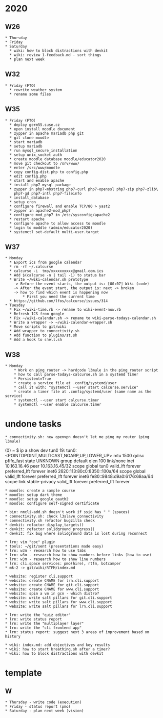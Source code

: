 # 2020

## W26
    * Thursday
    * Friday
    * Saturday
      * wiki: how to block distractions with devkit
      * wiki: review 1-feedback.md - sort things
      * plan next week

## W32
    * Friday (FTO)
      * rewrite weather system
      * rename some files

## W35
    * Friday (FTO)
      * deploy germ55.suse.cz
      * open install moodle document
      * zypper in apache mariadb php git
      * git clone moodle
      * start mariadb
      * setup mariadb
      * run mysql_secure_installation
      * setup unix_socket auth
      * create moodle database moodle/educator2020
      * move git checkout to /srv/www/
      * enter /src/www/moodle
      * copy config-dist.php to config.php
      * edit config.php
      * start and enable apache
      * install php7-mysql package
      * zypper in php7-mbstring php7-curl php7-openssl php7-zip php7-zlib\
        php7-gd php7-intl php7-fileinfo
      * install_database
      * setup cron
      * configure firewall and enable TCP/80 > yast2
      * zypper in apache2-mod_php7
      * configure mod_php7 in /etc/sysconfig/apache2
      * restart apache
      * configure apache to allow access to moodle
      * login to moddle (admin/educator2020)
      * systemctl set-default multi-user.target

## W37
    * Monday
      * Export ics from google calendar
      * rm -rf ~/.calcurse
      * calcurse -i  tmp/xxxxxxxxxx@gmail.com.ics
      * Add $(calcurse -n | tail -1) to status bar
      * Write ~/wiki-calendar.sh prototype
        -> Before the event starts, the output is: [00:07] Wiki (code)
        -> After the event start, the output is: next -> broken
        -> how to find which event is happening now
            * First you need the current time
      * https://github.com/lfos/calcurse/issues/314
    * Tuesday
      * Fix ~/wiki-time.rb -> rename to wiki-event-now.rb
      * Refresh ICS from google
      * Fix ~/wiki-calendar.sh -> rename to wiki-parse-todays-calendar.sh
      * Write a wrapper -> ~/wiki-calendar-wrapper.sh
      * Move scripts to git/wiki
      * Add wrapper to connectivity.sh
      * Add function to plugins/st.sh
      * Add a hook to shell.sh

## W38
    * Monday
        * Work on ping_router -> hardcode l3mule in the ping_router script
        * how to call parse-todays-calcurse.sh in a systemd timer
        * Persistent=True
        * create a service file at .config/systemd/user
        * call it with: "systemctl --user start calcurse.service"
        * create a timer file at .config/systemd/user (same name as the service)
        * systemctl --user start calcurse.timer
        * systemctl --user enable calcurse.timer



# undone tasks


    * connectivity.sh: new openvpn doesn't let me ping my router (ping l3mule)

(0) ~ $ ip a show dev tun0
19: tun0: <POINTOPOINT,MULTICAST,NOARP,UP,LOWER_UP> mtu 1500 qdisc pfifo_fast
state UNKNOWN group default qlen 100
    link/none
    inet 10.163.16.46 peer 10.163.16.45/32 scope global tun0
       valid_lft forever preferred_lft forever
    inet6 2620:113:80c0:8350::100a/64 scope global
       valid_lft forever preferred_lft forever
    inet6 fe80::9848:d9a0:6176:69aa/64 scope link stable-privacy
       valid_lft forever preferred_lft forever


    * moodle: create a sample course
    * moodle: setup dark theme
    * moodle: setup google oauth2
    * moodle: configure self-signed certificate

    * bin: nmcli-add.sh doesn't work if ssid has " " (spaces)
    * connectivity.sh: check l3slave connectivity
    * connectivity.sh refactor bugzilla check
    * devkit: refactor display_targets()
    * devkit: refactor solidground_progress()
    * devkit: fix bug where solidground data is lost during reconnect

    * lrn: vim "coc" plugin
    * tools: ~/git/sent (presentations made easy)
    * lrn: w3m - research how to use tabs
    * lrn: w3m - research how to show numbers before links (how to use)
    * lrn: w3m - research how to show line numbers
    * lrn: cli.space services: pmo(hire), rtfm, botcamper
    * mk-2 -> git/wiki/RTFM/index.md

    * website: register cli.support
    * website: create CNAME for lrn.cli.support
    * website: create CNAME for git.cli.support
    * website: create CNAME for www.cli.support
    * website: spin a vm in gcn - which distro?
    * website: write salt pillars for git.cli.support
    * website: write salt pillars for www.cli.support
    * website: write salt pillars for lrn.cli.support

    * lrn: write the "quiz editor"
    * lrn: write status report
    * lrn: write the "multiplayer layer"
    * lrn: write the "cli frontend app"
    * lrn: status report: suggest next 3 areas of improvement based on history

    * wiki: index.md: add objectives and key results
    * wiki: how to start breathing.sh after a timer?
    * wiki: how to block distractions with devkit

# template
## W
    * Thursday - write code (execution)
    * Friday - status report (pmo)
    * Saturday - plan next week (vision)
